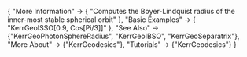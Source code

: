 {
  "More Information" -> {
    "Computes the Boyer-Lindquist radius of the inner-most stable spherical orbit"
  },
  "Basic Examples" -> {
    "KerrGeoISSO[0.9, Cos[Pi/3]]"
    },
  "See Also" -> {"KerrGeoPhotonSphereRadius", "KerrGeoIBSO", "KerrGeoSeparatrix"},
  "More About" -> {"KerrGeodesics"},
  "Tutorials" -> {"KerrGeodesics"}
}